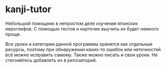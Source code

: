 # kanji-tutor

Небольшой помощник в непростом деле изучения японских иероглифов. С помощью тестов и карточек выучить их будет немного проще.

Все уроки и категории данной программы хранятся как отдельные ресурсы, поэтому при обнаружении каких-то ошибок или неточностей всё можно исправить самому. Также можно писать и свои уроки. Не стесняйтесь добавлять их в репозиторий.
